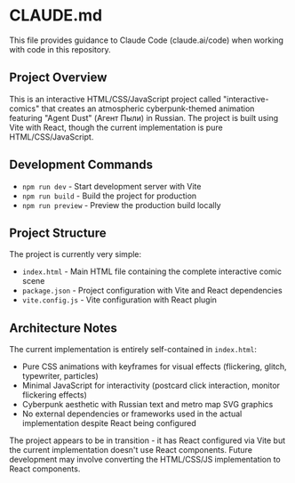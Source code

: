 # CLAUDE.md

This file provides guidance to Claude Code (claude.ai/code) when working with code in this repository.

## Project Overview

This is an interactive HTML/CSS/JavaScript project called "interactive-comics" that creates an atmospheric cyberpunk-themed animation featuring "Agent Dust" (Агент Пыли) in Russian. The project is built using Vite with React, though the current implementation is pure HTML/CSS/JavaScript.

## Development Commands

- `npm run dev` - Start development server with Vite
- `npm run build` - Build the project for production  
- `npm run preview` - Preview the production build locally

## Project Structure

The project is currently very simple:
- `index.html` - Main HTML file containing the complete interactive comic scene
- `package.json` - Project configuration with Vite and React dependencies
- `vite.config.js` - Vite configuration with React plugin

## Architecture Notes

The current implementation is entirely self-contained in `index.html`:
- Pure CSS animations with keyframes for visual effects (flickering, glitch, typewriter, particles)
- Minimal JavaScript for interactivity (postcard click interaction, monitor flickering effects)  
- Cyberpunk aesthetic with Russian text and metro map SVG graphics
- No external dependencies or frameworks used in the actual implementation despite React being configured

The project appears to be in transition - it has React configured via Vite but the current implementation doesn't use React components. Future development may involve converting the HTML/CSS/JS implementation to React components.